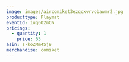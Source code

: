 ```yaml
---
image: images/aircomiket3ezqcxvrvobawmr2.jpg
producttype: Playmat
eventId: iuq6O2mCN
pricings:
  - quantity: 1
    price: 65
asin: s-koZMm4Sj9
merchandise: comiket
---
```


